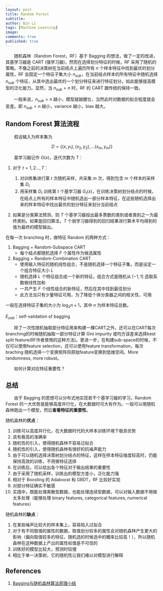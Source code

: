 ```yaml
---
layout: post
title: Random Forest
subtitle:
author: Bin Li
tags: [Machine Learning]
image: 
comments: true
published: true
---
```


　　随机森林（Random Forest，RF）基于 Bagging 的想法，做了一定的改进，其基学习器是 CART (强学习器)，然而在选择划分特征的时候，RF 采用了随机的策略。不像之前的决策树在当前结点上遍历所有 $n$ 个样本特征中找到最优的划分属性，RF 会固定一个特征子集大小 $n_{sub}$，在当前结点样本的所有特征中随机选择 $n_{sub}$ 个特征，从其中选出最优的一个划分特征来进行特征划分。如此能够提高模型的泛化能力。显然，当 $n_{sub}=n$ 时，RF 的 CART 跟传统的保持一致。

　　一般来说，$n_{sub}=n$ 越小，模型就越健壮，当然此时对数据的拟合程度就会变差。即 $n_{sub}=n$ 越小，variance 越小，bias 越大。

## Random Forest 算法流程
　　假设输入为样本集为

$$
D = \left\{ \left( x , y _ { 1 } \right) , \left( x _ { 2 } , y _ { 2 } \right) , \ldots \left( x _ { m } , y _ { m } \right) \right\}
$$

　　基学习器记作 $G(x)$，迭代次数为 $T$：

1. 对于 $t = 1,2 \ldots , T$：

    1. 对训练集进行第 $t$ 次随机采样，共采集 $m$ 次，得到包含 $m$ 个样本的采样集 $D_t$
    2. 用采样集 $D_t$ 训练第 $t$ 个基学习器 $G_t(x)$，在训练决策树划分结点的时候，在结点上所有的样本特征中随机选出一部分样本特征，在这些随机选择出来的样本特征中找出最优的划分特征来划分当前结点

2. 如果是分类算法预测，则 $T$ 个基学习器投出最多票数的类别或者类别之一为最终类别。如果是回归算法，$T$ 个弱学习器得到的回归结果进行算术平均得到的值为最终的模型输出。

在每一次 branching 时，做特征 Random 的两种方式：
1. Bagging + Random-Subspace CART
    * 每个结点都随机选择 $F$ 个属性作为候选属性
2. Bagging + Random-Combination CART
    * 使用输入特征的随机线性组合，不是随机选择一个特征子集，而是设定一个组合特征大小 $L$
    * 随机选择 $L$ 个特征组合成一个新的特征，组合方式是随机从 $[-1, 1]$ 选取系数做线性加和
    * 一共产生 $F$ 个线性组合的新特征，然后在其中找到最佳划分
    * 此方法当只有少量特征可用，为了降低个体分类器之间的相关性，可用

一般在选择特征子集的大小为 $\log_2n+1$，其中 $n$ 为样本特征总数。

$E_{oob}$：self-validation of bagging

　　除了一次性随机抽取部分特征用来构建一棵CART之外，还可以在CART每次branching的时候随机抽取一部分特征计算 Gini impurity 或均方误差来选择best split feature(RF作者使用的这种方法)。更进一步，在构建sub-space的时候，不仅可以使用feature selection，还可以使用feature transformation，每次 braching 随机选择一个变换矩阵将原始feature变换到低维空间。More randomness, more robust。

　　如何计算对应特征重要性？




## 总结
　　由于 Bagging 的思想可以分布式地实现若干个基学习器的学习，Random Forest 的一大优势是能够高度并行化，在大数据时可大有作为。一般可以用随机森林跑出一个模型，然后**查看特征的重要性**。

随机森林的**优点**：
1. 训练可以高度并行化，在大数据时代的大样本训练环境下极具优势
2. 具有极高的准确率
3. 随机性的引入，使得随机森林不容易过拟合
4. 随机性的引入，使得随机森林有很好的抗噪声能力
5. 由于可以随机选择决策树划分结点的特征，这样在样本特征维度较高时，仍能保持高效的训练，不用做特征选择
6. 在训练后，可以给出各个特征对于输出结果的重要性
7. 由于采用了随机采样，训练出的模型方差小，泛化能力强
8. 相对于 Boosting 的 Adaboost 和 GBDT，RF 比较好实现
9. 对部分特征确实不敏感
10. 实践中，既能处理离散型数据，也能处理连续型数据，可以对输入数据不用做太多处理（能够处理 binary features, categorical features, numerical features）

随机森林的**缺点**：
1. 在某些噪声比较大的样本集上，容易陷入过拟合
2. 对于有不同取值的属性的数据，取值划分较多的属性会对随机森林产生更大的影响（偏向取值较多的特征，随机选的时候选中的概率比较高！），所以随机森林在这种数据上产出的属性权值是不可信的
3. 训练好的模型比较大，预测时较慢
4. 相比于单一决策树，它的随机性让我们难以对模型进行解释

## References
1. [Bagging与随机森林算法原理小结](https://www.cnblogs.com/pinard/p/6156009.html)
